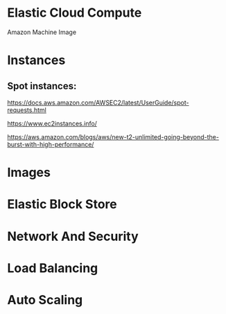 # Elastic Cloud Compute

Amazon Machine Image

# Instances
## Spot instances:

https://docs.aws.amazon.com/AWSEC2/latest/UserGuide/spot-requests.html


https://www.ec2instances.info/

https://aws.amazon.com/blogs/aws/new-t2-unlimited-going-beyond-the-burst-with-high-performance/

# Images

# Elastic Block Store

# Network And Security

# Load Balancing

# Auto Scaling

